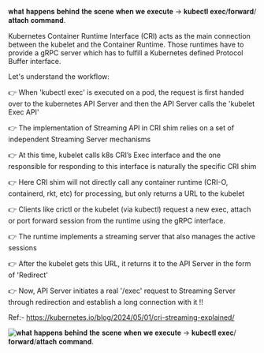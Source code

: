 𝐰𝐡𝐚𝐭 𝐡𝐚𝐩𝐩𝐞𝐧𝐬 𝐛𝐞𝐡𝐢𝐧𝐝 𝐭𝐡𝐞 𝐬𝐜𝐞𝐧𝐞 𝐰𝐡𝐞𝐧 𝐰𝐞 𝐞𝐱𝐞𝐜𝐮𝐭𝐞 -> 𝐤𝐮𝐛𝐞𝐜𝐭𝐥 𝐞𝐱𝐞𝐜/𝐟𝐨𝐫𝐰𝐚𝐫𝐝/𝐚𝐭𝐭𝐚𝐜𝐡 𝐜𝐨𝐦𝐦𝐚𝐧𝐝.


Kubernetes Container Runtime Interface (CRI) acts as the main connection between the kubelet and the Container Runtime. Those runtimes have to provide a gRPC server which has to fulfill a Kubernetes defined Protocol Buffer interface.


Let's understand the workflow:

👉 When 'kubectl exec' is executed on a pod, the request is first handed over to the kubernetes API Server and then the API Server calls the 'kubelet Exec API'

👉 The implementation of Streaming API in CRI shim relies on a set of independent Streaming Server mechanisms

👉 At this time, kubelet calls k8s CRI’s Exec interface and the one responsible for responding to this interface is naturally the specific CRI shim

👉 Here CRI shim will not directly call any container runtime (CRI-O, containerd, rkt, etc) for processing, but only returns a URL to the kubelet

👉 Clients like crictl or the kubelet (via kubectl) request a new exec, attach or port forward session from the runtime using the gRPC interface.

👉 The runtime implements a streaming server that also manages the active sessions

👉 After the kubelet gets this URL, it returns it to the API Server in the form of 'Redirect'

👉 Now, API Server initiates a real '/exec' request to Streaming Server through redirection and establish a long connection with it !!


Ref:- https://kubernetes.io/blog/2024/05/01/cri-streaming-explained/ 

![𝐰𝐡𝐚𝐭 𝐡𝐚𝐩𝐩𝐞𝐧𝐬 𝐛𝐞𝐡𝐢𝐧𝐝 𝐭𝐡𝐞 𝐬𝐜𝐞𝐧𝐞 𝐰𝐡𝐞𝐧 𝐰𝐞 𝐞𝐱𝐞𝐜𝐮𝐭𝐞 -> 𝐤𝐮𝐛𝐞𝐜𝐭𝐥 𝐞𝐱𝐞𝐜/𝐟𝐨𝐫𝐰𝐚𝐫𝐝/𝐚𝐭𝐭𝐚𝐜𝐡 𝐜𝐨𝐦𝐦𝐚𝐧𝐝.
](bts_𝐰𝐡𝐞𝐧_𝐰𝐞_𝐞𝐱𝐞𝐜𝐮𝐭𝐞_𝐤𝐮𝐛𝐞𝐜𝐭𝐥_𝐞𝐱𝐞𝐜_or_𝐟𝐨𝐫𝐰𝐚𝐫𝐝_or_𝐚𝐭𝐭𝐚𝐜𝐡_𝐜𝐨𝐦𝐦𝐚𝐧𝐝.jpeg "𝐰𝐡𝐚𝐭 𝐡𝐚𝐩𝐩𝐞𝐧𝐬 𝐛𝐞𝐡𝐢𝐧𝐝 𝐭𝐡𝐞 𝐬𝐜𝐞𝐧𝐞 𝐰𝐡𝐞𝐧 𝐰𝐞 𝐞𝐱𝐞𝐜𝐮𝐭𝐞 -> 𝐤𝐮𝐛𝐞𝐜𝐭𝐥 𝐞𝐱𝐞𝐜/𝐟𝐨𝐫𝐰𝐚𝐫𝐝/𝐚𝐭𝐭𝐚𝐜𝐡 𝐜𝐨𝐦𝐦𝐚𝐧𝐝.
")

